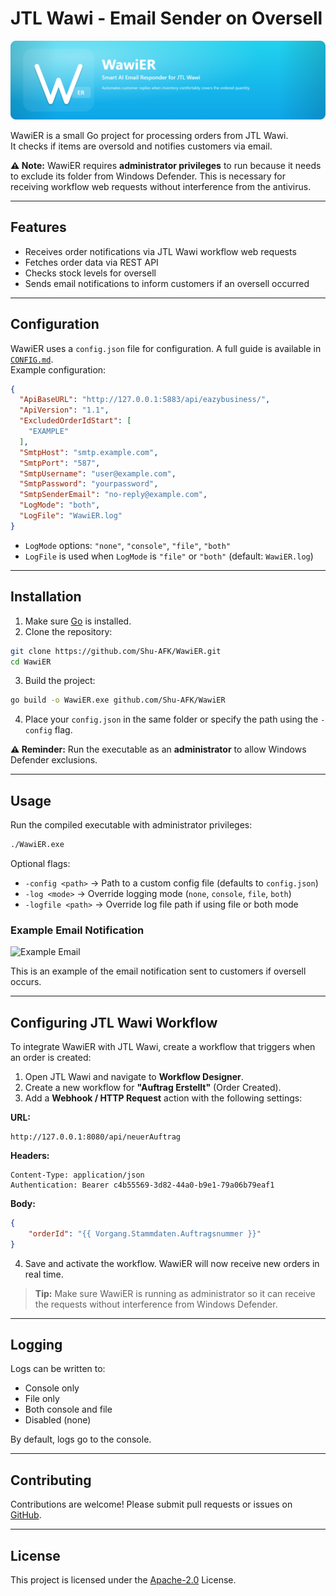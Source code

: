 # JTL Wawi - Email Sender on Oversell

![WawiER Banner](assets/WawiER-Banner.png)

WawiER is a small Go project for processing orders from JTL Wawi.  
It checks if items are oversold and notifies customers via email.

**⚠️ Note:** WawiER requires **administrator privileges** to run because it needs to exclude its folder from Windows Defender. This is necessary for receiving workflow web requests without interference from the antivirus.

---

## Features

- Receives order notifications via JTL Wawi workflow web requests
- Fetches order data via REST API
- Checks stock levels for oversell
- Sends email notifications to inform customers if an oversell occurred

---

## Configuration

WawiER uses a `config.json` file for configuration. A full guide is available in [`CONFIG.md`](CONFIG.md).  
Example configuration:

```json
{
  "ApiBaseURL": "http://127.0.0.1:5883/api/eazybusiness/",
  "ApiVersion": "1.1",
  "ExcludedOrderIdStart": [
    "EXAMPLE"
  ],
  "SmtpHost": "smtp.example.com",
  "SmtpPort": "587",
  "SmtpUsername": "user@example.com",
  "SmtpPassword": "yourpassword",
  "SmtpSenderEmail": "no-reply@example.com",
  "LogMode": "both",
  "LogFile": "WawiER.log"
}
```

- `LogMode` options: `"none"`, `"console"`, `"file"`, `"both"`
- `LogFile` is used when `LogMode` is `"file"` or `"both"` (default: `WawiER.log`)

---

## Installation

1. Make sure [Go](https://golang.org/dl/) is installed.
2. Clone the repository:

```bash
git clone https://github.com/Shu-AFK/WawiER.git
cd WawiER
```

3. Build the project:

```bash
go build -o WawiER.exe github.com/Shu-AFK/WawiER
```

4. Place your `config.json` in the same folder or specify the path using the `-config` flag.

**⚠️ Reminder:** Run the executable as an **administrator** to allow Windows Defender exclusions.

---

## Usage

Run the compiled executable with administrator privileges:

```bash
./WawiER.exe
```

Optional flags:

- `-config <path>` → Path to a custom config file (defaults to `config.json`)
- `-log <mode>` → Override logging mode (`none`, `console`, `file`, `both`)
- `-logfile <path>` → Override log file path if using file or both mode

### Example Email Notification

![Example Email](assets/example_email/example_email.png)

This is an example of the email notification sent to customers if oversell occurs.

---

## Configuring JTL Wawi Workflow

To integrate WawiER with JTL Wawi, create a workflow that triggers when an order is created:

1. Open JTL Wawi and navigate to **Workflow Designer**.
2. Create a new workflow for **"Auftrag Erstellt"** (Order Created).
3. Add a **Webhook / HTTP Request** action with the following settings:

**URL:**
```
http://127.0.0.1:8080/api/neuerAuftrag
```

**Headers:**
```
Content-Type: application/json
Authentication: Bearer c4b55569-3d82-44a0-b9e1-79a06b79eaf1
```

**Body:**
```json
{
    "orderId": "{{ Vorgang.Stammdaten.Auftragsnummer }}"
}
```

4. Save and activate the workflow. WawiER will now receive new orders in real time.

> **Tip:** Make sure WawiER is running as administrator so it can receive the requests without interference from Windows Defender.

---

## Logging

Logs can be written to:

- Console only
- File only
- Both console and file
- Disabled (none)

By default, logs go to the console.

---

## Contributing

Contributions are welcome! Please submit pull requests or issues on [GitHub](https://github.com/Shu-AFK/WawiER).

---

## License

This project is licensed under the [Apache-2.0](LICENSE.md) License.
